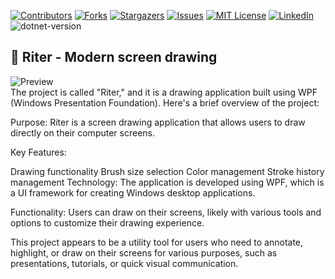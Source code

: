 <!-- PROJECT SHIELDS -->
<!--
![image 138](https://github.com/mohammadKarimi/Riter/assets/5300102/9720e942-4853-4f7f-a426-f0f7a9fefeca)
*** I'm using markdown "reference style" links for readability.
*** Reference links are enclosed in brackets [ ] instead of parentheses ( ).
*** See the bottom of this document for the declaration of the reference variables
*** for contributors-url, forks-url, etc. This is an optional, concise syntax you may use.
*** https://www.markdownguide.org/basic-syntax/#reference-style-links
-->
[![Contributors][contributors-shield]][contributors-url]
[![Forks][forks-shield]][forks-url]
[![Stargazers][stars-shield]][stars-url]
[![Issues][issues-shield]][issues-url]
[![MIT License][license-shield]][license-url]
[![LinkedIn][linkedin-shield]][linkedin-url]
![dotnet-version]
<a name="readme-top"></a>


## 📐 Riter - Modern screen drawing

![Preview](https://github.com/mohammadKarimi/Riter/blob/main/screenshots/Preview.png) 
<br/>
The project is called "Riter," and it is a drawing application built using WPF (Windows Presentation Foundation). Here's a brief overview of the project:

Purpose: Riter is a screen drawing application that allows users to draw directly on their computer screens.

Key Features:

Drawing functionality
Brush size selection
Color management
Stroke history management
Technology: The application is developed using WPF, which is a UI framework for creating Windows desktop applications.

Functionality: Users can draw on their screens, likely with various tools and options to customize their drawing experience.

This project appears to be a utility tool for users who need to annotate, highlight, or draw on their screens for various purposes, such as presentations, tutorials, or quick visual communication.


<!-- MARKDOWN LINKS & IMAGES -->
<!-- https://www.markdownguide.org/basic-syntax/#reference-style-links -->
[contributors-url]: https://github.com/mohammadKarimi/Riter/graphs/contributors
[stars-url]: https://github.com/mohammadKarimi/Riter/stargazers
[forks-url]: https://github.com/mohammadKarimi/Riter/network/members
[linkedin-shield]: https://img.shields.io/badge/-LinkedIn-black.svg?style=for-the-badge&logo=linkedin&colorB=555
[linkedin-url]: https://www.linkedin.com/in/mha-karimi/
[contributors-shield]: https://img.shields.io/github/contributors/mohammadKarimi/Riter.svg?style=for-the-badge
[forks-shield]: https://img.shields.io/github/forks/mohammadKarimi/Riter.svg?style=for-the-badge
[stars-shield]: https://img.shields.io/github/stars/mohammadKarimi/Riter.svg?style=for-the-badge
[issues-shield]: https://img.shields.io/github/issues/mohammadKarimi/Riter.svg?style=for-the-badge
[issues-url]: https://github.com/mohammadKarimi/Riter/issues
[license-shield]: https://img.shields.io/github/license/mohammadKarimi/Riter.svg?style=for-the-badge
[license-url]: https://github.com/mohammadKarimi/Riter/blob/main/LICENSE.txt
[dotnet-version]: https://img.shields.io/badge/dotnet%20version-net8.0-blue
